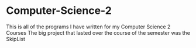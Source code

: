# Computer-Science-2
This is all of the programs I have written for my Computer Science 2 Courses
The big project that lasted over the course of the semester was the SkipList
